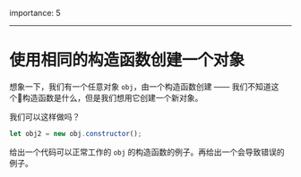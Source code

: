 importance: 5

---

# 使用相同的构造函数创建一个对象

想象一下，我们有一个任意对象 `obj`，由一个构造函数创建 —— 我们不知道这个构造函数是什么，但是我们想用它创建一个新对象。

我们可以这样做吗？

```js
let obj2 = new obj.constructor();
```

给出一个代码可以正常工作的 `obj` 的构造函数的例子。再给出一个会导致错误的例子。
